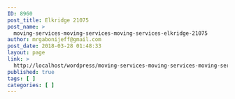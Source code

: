 ```yaml
---
ID: 8960
post_title: Elkridge 21075
post_name: >
  moving-services-moving-services-moving-services-elkridge-21075
author: mrgabonijeff@gmail.com
post_date: 2018-03-28 01:48:33
layout: page
link: >
  http://localhost/wordpress/moving-services-moving-services-moving-services-elkridge-21075/
published: true
tags: [ ]
categories: [ ]
---
```

